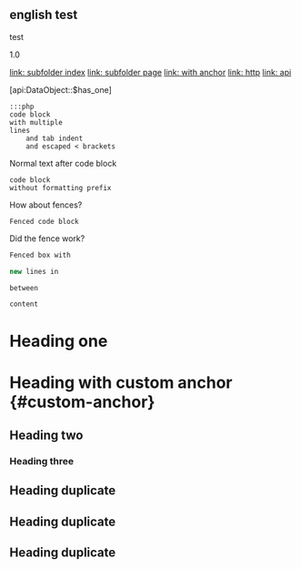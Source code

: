 ## english test

test

1.0

[link: subfolder index](subfolder/)
[link: subfolder page](subfolder/subpage)
[link: with anchor](/test#anchor)
[link: http](http://silverstripe.org)
[link: api](api:DataObject)

[api:DataObject::$has_one]

	:::php
	code block
	with multiple
	lines
		and tab indent
		and escaped < brackets
		

Normal text after code block

	code block
	without formatting prefix

How about fences?

```
Fenced code block
```

Did the fence work?

```php
Fenced box with

new lines in

between

content
```

# Heading one

# Heading with custom anchor {#custom-anchor}

## Heading two

### Heading three

## Heading duplicate

## Heading duplicate

## Heading duplicate
